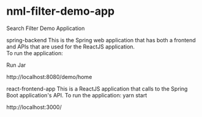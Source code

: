 # nml-filter-demo-app
Search Filter Demo Application

spring-backend
This is the Spring web application that has both a frontend and APIs that are used for the ReactJS application.  
To run the application:

Run Jar

http://localhost:8080/demo/home


react-frontend-app
This is a ReactJS application that calls to the Spring Boot application's API. 
To run the application:  yarn start

http://localhost:3000/
